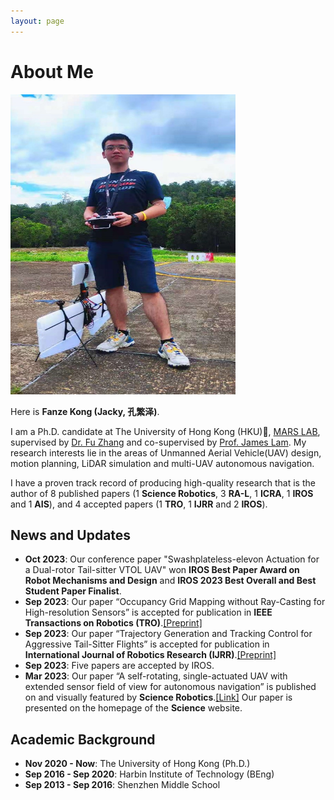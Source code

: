 ```yaml
---
layout: page
---
```


# About Me

<img src="/images/fanze_kong.jpg" class="floatpic" width="360" height="480">

Here is **Fanze Kong (Jacky, 孔繁泽)**.

I am a Ph.D. candidate at The University of Hong Kong (HKU)🏫, [MARS LAB](https://mars.hku.hk/), supervised by [Dr. Fu Zhang](https://www.mech.hku.hk/academic-staff/Zhang-F) and co-supervised by [Prof. James Lam](https://meweb.hku.hk/jlam/). My research interests lie in the areas of Unmanned Aerial Vehicle(UAV) design, motion planning, LiDAR simulation and multi-UAV autonomous navigation.

I have a proven track record of producing high-quality research that is the author of 8 published papers (1 **Science Robotics**, 3 **RA-L**, 1 **ICRA**, 1 **IROS** and 1 **AIS**), and 4 accepted papers (1 **TRO**, 1 **IJRR** and 2 **IROS**).

## News and Updates

- **Oct 2023**: Our conference paper "Swashplateless-elevon Actuation for a Dual-rotor Tail-sitter VTOL UAV" won **IROS Best Paper Award on Robot Mechanisms and Design** and **IROS 2023 Best Overall and Best Student Paper Finalist**.
- **Sep 2023**: Our paper “Occupancy Grid Mapping without Ray-Casting for High-resolution Sensors” is accepted for publication in **IEEE Transactions on Robotics (TRO)**.[[Preprint]](https://arxiv.org/pdf/2307.08493.pdf)
- **Sep 2023**: Our paper “Trajectory Generation and Tracking Control for Aggressive Tail-Sitter Flights” is accepted for publication in **International Journal of Robotics Research (IJRR)**.[[Preprint]](https://arxiv.org/pdf/2212.11552.pdf)
- **Sep 2023**: Five papers are accepted by IROS.
- **Mar 2023**: Our paper “A self-rotating, single-actuated UAV with extended sensor field of view for autonomous navigation” is published on and visually featured by **Science Robotics**.[[Link]](https://mars.hku.hk/papers/scirobotics.ade4538_.pdf) Our paper is presented on the homepage of the **Science** website.

## Academic Background

- **Nov 2020 - Now**: The University of Hong Kong (Ph.D.)
- **Sep 2016 - Sep 2020**: Harbin Institute of Technology (BEng)
- **Sep 2013 - Sep 2016**: Shenzhen Middle School

<!-- ## Research Interests

My current research focuses on multi-UAV exploration and scanning in large-scale environment. My interests are on the **Machine Learning** and its applications in **Industrial IoT**. In a word, advanced technologies like ML and IoT positively influence the life of everybody.  I wish to devote my talent to this meaningful cause and bring well-being to society. -->


<!-- 
## News and Updates

- **<font color='red'>[News]</font> I am actively searching for a PhD program!**
- **May 2023：**Happy to be awarded the XiamenAir Scholarship.
- **May 2023：**Happy to win the Finalist Award in MCM 2023.
- **Feb 2023：**[**FZU-Flying-Book 福州大学飞跃手册**](https://fzu-fly.online/) has been published! Welcome to contribute.
- **Jan 2023：**One paper accepted to ICAROB 2023, see you in Japan!
- **Dec 2022：**Research assistant at Key Laboratory of Industrial Automation Control Technology and Information Processing, advised by [Prof. Zhezhuang Xu](https://dqxy.fzu.edu.cn/en/info/1009/1072.htm).
- **Sep 2022：**Happy to be nominated for the China National Scholarship.
- **Jun 2022：**Online Research Intern at Cambridge Centre for the Integration of Science, Technology and Culture, advised by [Prof. Pietro Liò](https://www.cl.cam.ac.uk/~pl219/ ). -->
